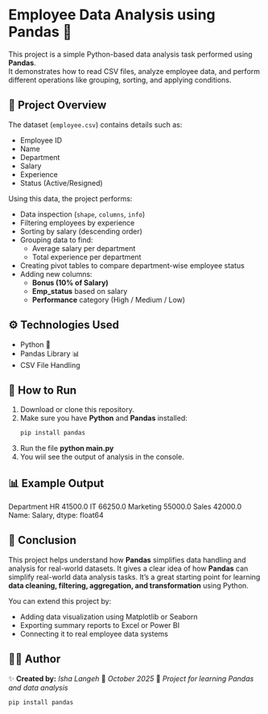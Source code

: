 # Employee Data Analysis using Pandas 🧮

This project is a simple Python-based data analysis task performed using **Pandas**.  
It demonstrates how to read CSV files, analyze employee data, and perform different operations like grouping, sorting, and applying conditions.

## 📘 Project Overview

The dataset (`employee.csv`) contains details such as:
- Employee ID  
- Name  
- Department  
- Salary  
- Experience  
- Status (Active/Resigned)

Using this data, the project performs:
- Data inspection (`shape`, `columns`, `info`)
- Filtering employees by experience
- Sorting by salary (descending order)
- Grouping data to find:
  - Average salary per department  
  - Total experience per department  
- Creating pivot tables to compare department-wise employee status
- Adding new columns:
  - **Bonus (10% of Salary)**  
  - **Emp_status** based on salary  
  - **Performance** category (High / Medium / Low)

## ⚙️ Technologies Used
- Python 🐍  
- Pandas Library 📊  
- CSV File Handling  

## 🚀 How to Run
1. Download or clone this repository.
2. Make sure you have **Python** and **Pandas** installed:
   ```bash
   pip install pandas
3. Run the file
   **python main.py**
4. You wiil see the output of analysis in the console.

## 📊 Example Output

Department
HR           41500.0
IT           66250.0
Marketing    55000.0
Sales        42000.0
Name: Salary, dtype: float64

## 🏁 Conclusion

This project helps understand how **Pandas** simplifies data handling and analysis for real-world datasets.
It gives a clear idea of how **Pandas** can simplify real-world data analysis tasks.
It’s a great starting point for learning **data cleaning, filtering, aggregation, and transformation** using Python.

You can extend this project by:
* Adding data visualization using Matplotlib or Seaborn
* Exporting summary reports to Excel or Power BI
* Connecting it to real employee data systems
  
## 👩‍💻 Author
✨ **Created by:** *Isha Langeh*
📅 *October 2025*
💬 *Project for learning Pandas and data analysis*


    

  
   ```bash
   pip install pandas
